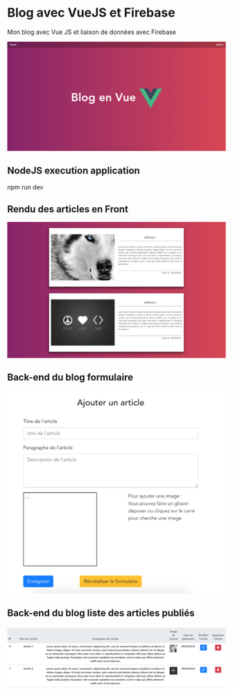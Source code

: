 # Blog avec VueJS et Firebase
Mon blog avec Vue JS et liaison de données avec Firebase

![Alt text](/src/assets/home_blog.png)

## NodeJS execution application
npm run dev

## Rendu des articles en Front
![Alt text](/src/assets/screenshot-article-blog.png)

## Back-end du blog formulaire
![Alt text](/src/assets/screnshot_blog_vue_1.png)

## Back-end du blog liste des articles publiés
![Alt text](/src/assets/screnshot_blog_vue_2.png)